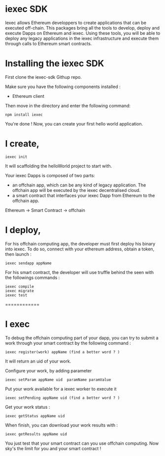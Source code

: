 iexec SDK
=========

Iexec allows Ethereum developpers to create applications that can be executed off-chain.
This packages bring all the tools to develop, deploy and execute Dapps on Ethereum and iexec.
Using these tools, you will be able to deploy any legacy applications in the iexec infrastructure
and execute them through calls to Ethereum smart contracts.


Installing the iexec SDK
========================

First clone the iexec-sdk Githup repo.

Make sure you have the following components installed :
 - Ethereum client



Then move in the directory and enter the following command:

```
npm install iexec
```

You're done ! Now, you can create your first hello world application.


I create,
=========


```
iexec init
```

It will scaffolding the helloWorld project to start with.

Your iexec Dapps is composed of two parts:
- an offchain app, which can be any kind of legacy application. The offchain app will be executed by the iexec decentralised cloud.
- a smart contract that interfaces your iexec Dapp from Ethereum to the offchain app.

Ethereum ->  Smart Contract -> offchain

 I deploy,
==========

For his offchain computing app, the developer must first deploy his binary into iexec. To do so,  connect  with your ethereum address, obtain a token, then launch :

```
iexec sendapp appName
```

For his smart contract, the developer will use truffle behind the seen with the followings commands :

```
iexec compile
iexec migrate
iexec test
```


============

I exec
============

To debug the offchain computing part of your dapp, you can try to submit a work through your smart contract by the following command :
```
iexec register(work) appName (find a better word ? )
```
It will return an uid of your work.

Configure your work, by adding parameter
```
iexec setParam appName uid  paramName paramValue
```
Put your work available for a iexec worker to execute it
```
iexec setPending appName uid (find a better word ? )
```

Get your work status :
```
iexec getStatus appName uid
```

When finish, you can download your work results with  :

```
iexec getResults appName uid
```

You just test that your smart contract can you use offchain computing.
Now sky's the limit for you and your smart contract !
